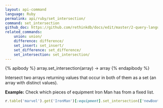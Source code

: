 ```yaml
---
layout: api-command 
language: Ruby
permalink: api/ruby/set_intersection/
command: set_intersection
github_doc: https://github.com/rethinkdb/docs/edit/master/2-query-language/api/ruby/document-manipulation/set_intersection.md
related_commands:
    union: union/
    difference: difference/
    set_insert: set_insert/
    set_difference: set_difference/
    set_intersection: set_intersection/
---
```


{% apibody %}
array.set_intersection(array) → array
{% endapibody %}

Intersect two arrays returning values that occur in both of them as a set (an array with
distinct values).

__Example:__ Check which pieces of equipment Iron Man has from a fixed list.

```rb
r.table('marvel').get('IronMan')[:equipment].set_intersection(['newBoots', 'arc_reactor']).run(conn)
```


